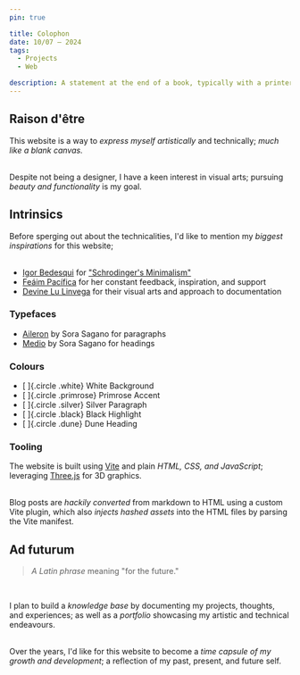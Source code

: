 ```yaml
---
pin: true

title: Colophon
date: 10/07 — 2024
tags:
  - Projects
  - Web

description: A statement at the end of a book, typically with a printer's emblem, giving information about its authorship and printing
---
```


## Raison d'être

This website is a way to _express myself artistically_ and technically; _much like a blank canvas._  
<br />

Despite not being a designer, I have a keen interest in visual arts; pursuing _beauty and functionality_ is my goal.

## Intrinsics

Before sperging out about the technicalities, I'd like to mention my _biggest inspirations_ for this website;  
<br />

- [Igor Bedesqui](https://igorbedesqui.com) for ["Schrodinger's Minimalism"](https://igorbedesqui.com/writing/schrodinger-minimalism)
- [Feáim Pacífica](https://fea.monster) for her constant feedback, inspiration, and support
- [Devine Lu Linvega](https://xxiivv.com/) for their visual arts and approach to documentation

### Typefaces

- [Aileron](https://dotcolon.net/font/aileron/) by Sora Sagano for paragraphs
- [Medio](https://dotcolon.net/font/medio/) by Sora Sagano for headings

### Colours

- [ ]{.circle .white} White Background
- [ ]{.circle .primrose} Primrose Accent
- [ ]{.circle .silver} Silver Paragraph
- [ ]{.circle .black} Black Highlight
- [ ]{.circle .dune} Dune Heading

### Tooling

The website is built using [Vite](https://vitejs.dev) and plain _HTML, CSS, and JavaScript_; leveraging [Three.js](https://threejs.org) for 3D graphics.  
<br />

Blog posts are _hackily converted_ from markdown to HTML using a custom Vite plugin, which also _injects hashed assets_ into the HTML files by parsing the Vite manifest.

## Ad futurum

> _A Latin phrase_ meaning "for the future."

<br />

I plan to build a _knowledge base_ by documenting my projects, thoughts, and experiences; as well as a _portfolio_ showcasing my artistic and technical endeavours.  
<br />

Over the years, I'd like for this website to become a _time capsule of my growth and development_; a reflection of my past, present, and future self.
